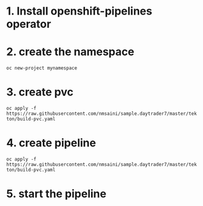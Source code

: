 # 1. Install openshift-pipelines operator

# 2. create the namespace
`oc new-project mynamespace`

# 3. create pvc
`oc apply -f https://raw.githubusercontent.com/nmsaini/sample.daytrader7/master/tekton/build-pvc.yaml`

# 4. create pipeline
`oc apply -f https://raw.githubusercontent.com/nmsaini/sample.daytrader7/master/tekton/build-pvc.yaml`

# 5. start the pipeline
